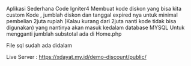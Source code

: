 Aplikasi Sederhana Code Igniter4 Membuat kode diskon yang bisa kita custom Kode , jumblah diskon dan tanggal expired nya untuk minimal pembelian 2juta rupiah (Kalau kurang dari 2juta nanti kode tidak bisa digunakan)
yang nantinya akan masuk kedalam database MYSQL
Untuk mengganti jumblah substotal ada di Home.php

File sql sudah ada didalam

Live Server : https://xdayat.my.id/demo-discount/public/